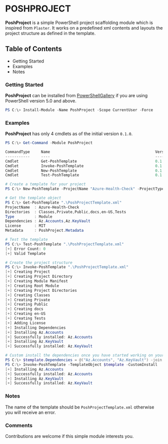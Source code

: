 # POSHPROJECT

**PoshProject** is a simple PowerShell project scaffolding module which is inspired from `Plaster`. It works on a predefined xml contents and layouts
the project structure as defined in the template.

## Table of Contents

- Getting Started
- Examples
- Notes

### Getting Started

**PoshProject** can be installed from [PowerShellGallery](https://www.powershellgallery.com/packages/PoshProject/0.1.0) if you are using PowerShell version 5.0 and above.

```powershell
PS C:\> Install-Module -Name PoshProject -Scope CurrentUser -Force
```

### Examples

**PoshProject** has only 4 cmdlets as of the initial version `0.1.0`.

```powershell
PS C:\> Get-Command -Module PoshProject

CommandType     Name                                               Version    Source
-----------     ----                                               -------    ------
Cmdlet          Get-PoshTemplate                                   0.1.0      PoshProject
Cmdlet          Invoke-PoshTemplate                                0.1.0      PoshProject
Cmdlet          New-PoshTemplate                                   0.1.0      PoshProject
Cmdlet          Test-PoshTemplate                                  0.1.0      PoshProject
```

```powershell
# Create a template for your project
PS C:\> New-PoshTemplate -ProjectName "Azure-Health-Check" -ProjectType Module -License MIT -DependsOn ("Az.Accounts", "Az.KeyVault")

# Get the template object
PS C:\> Get-PoshTemplate ".\PoshProjectTemplate.xml"
ProjectName  : Azure-Health-Check
Directories  : Classes,Private,Public,docs,en-US,Tests
Type         : Module
Dependencies : Az.Accounts,Az.KeyVault
License      : MIT
Metadata     : PoshProject.Metadata

# Test the template
PS C:\> Test-PoshTemplate ".\PoshProjectTemplate.xml"
[+] Error Count: 0
[+] Valid Template

# Create the project structure
PS C:\> Invoke-PoshTemplate ".\PoshProjectTemplate.xml"
[+] Creating Project
[+] Creating Project Directory
[+] Creating Module Manifest
[+] Creating Root Module
[+] Creating Project Directories
[+] Creating Classes
[+] Creating Private
[+] Creating Public
[+] Creating docs
[+] Creating en-US
[+] Creating Tests
[+] Adding License
[+] Installing Dependencies
[+] Installing Az.Accounts
[+] Successfully installed: Az.Accounts
[+] Installing Az.KeyVault
[+] Successfully installed: Az.KeyVault

# Custom install the dependencies once you have started working on your project
PS C:\> $template.Dependencies = @("Az.Accounts", "Az.KeyVault") -join ","
PS C:\> Invoke-PoshTemplate -TemplateObject $template -CustomInstall
[+] Installing Az.Accounts
[+] Successfully installed: Az.Accounts
[+] Installing Az.KeyVault
[+] Successfully installed: Az.KeyVault
```

### Notes

The name of the template should be `PoshProjectTemplate.xml` otherwise you will receive an error.

### Comments

Contributions are welcome if this simple module interests you.